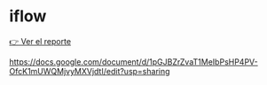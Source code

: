 # iflow

<a href="data_cleaning.html"> 👉 Ver el reporte</a>

https://docs.google.com/document/d/1pGJBZrZvaT1MeIbPsHP4PV-OfcK1mUWQMjvyMXVjdtI/edit?usp=sharing
